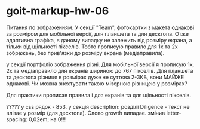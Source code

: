 # goit-markup-hw-06

Питання по зображенням. У секції "Team", фотокартки з макета однакові за
розміром для мобільної версії, для планшета та для десктопа. Отже адаптивна
графіка, в даному випадку не залежить від розміру екрана, а тільки від щільності
пікселів. Тобто прописую правило для 1х та 2х зображень, без прив'язки до
розміру екрана (медіаправила).

у секції портфоліо зображення різні. Для мобільної версії я прописую 1х, 2х та
медіаправило для екранів шириною до 767 пікселів. Для планшета та десктопа
різниця в розмірах дуже не суттєва 2-3КБ, вони МАЙЖЕ однакові. Чи можна
знехтувати такою мізерною різницею у розмірах?

Для практики прописав правила і для екранів та для щільності пікселів.

????? у css рядок - 853. у секція description: розділі Diligence - текст не
влізає у розмір (для десктопа). Слово growth випадає. змінив letter-spacing:
0,02em; на 0!!!
